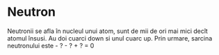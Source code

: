 # Neutron

Neutronii se afla în nucleul unui atom, sunt de mii de ori mai mici decît atomul
însusi. Au doi cuarci down si unul cuarc up. Prin urmare, sarcina neutronului
este - ? - ? + ? = 0
